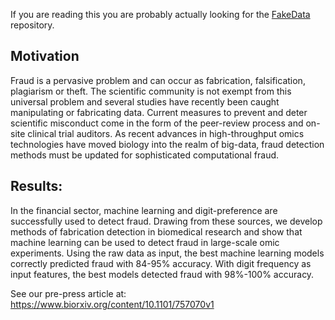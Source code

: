 If you are reading this you are probably actually looking for the [FakeData](https://github.com/MSBradshaw/FakeData) repository.
## Motivation
Fraud is a pervasive problem and can occur as fabrication, falsification, plagiarism or theft. The scientific community is not exempt from this universal problem and several studies have recently been caught manipulating or fabricating data. Current measures to prevent and deter scientific misconduct come in the form of the peer-review process and on-site clinical trial auditors. As recent advances in high-throughput omics technologies have moved biology into the realm of big-data, fraud detection methods must be updated for sophisticated computational fraud. 

## Results:
In the financial sector, machine learning and digit-preference are successfully used to detect fraud. Drawing from these sources, we develop methods of fabrication detection in biomedical research and show that machine learning can be used to detect fraud in large-scale omic experiments. Using the raw data as input, the best machine learning models correctly predicted fraud with 84-95% accuracy. With digit frequency as input features, the best models detected fraud with 98%-100% accuracy.


See our pre-press article at:
https://www.biorxiv.org/content/10.1101/757070v1
